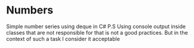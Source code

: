 # Numbers
Simple number series using deque in C#
P.S Using console output inside classes that are not responsible for that is not a good practices. But in the context of such a task I consider it acceptable
